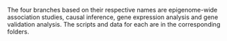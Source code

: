 The four branches based on their respective names are epigenome-wide association studies, causal inference, gene expression analysis and gene validation analysis. 
The scripts and data for each are in the corresponding folders.
